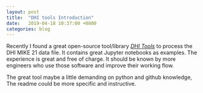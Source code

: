 ```yaml
---
layout: post
title:  "DHI tools Introduction"
date:   2019-04-18 10:37:00 +0800
categories: blog
---
```


Recently I found a great open-source tool/library _[DHI Tools](https://github.com/robjameswall/dhitools)_ to process the DHI MIKE 21 data file. It contains great Jupyter notebooks as examples. The experience is great and free of charge. It should be known by more engineers who use those software and improve their working flow.

The great tool maybe a little demanding on python and github knowledge, The readme could be more specific and instructive.

